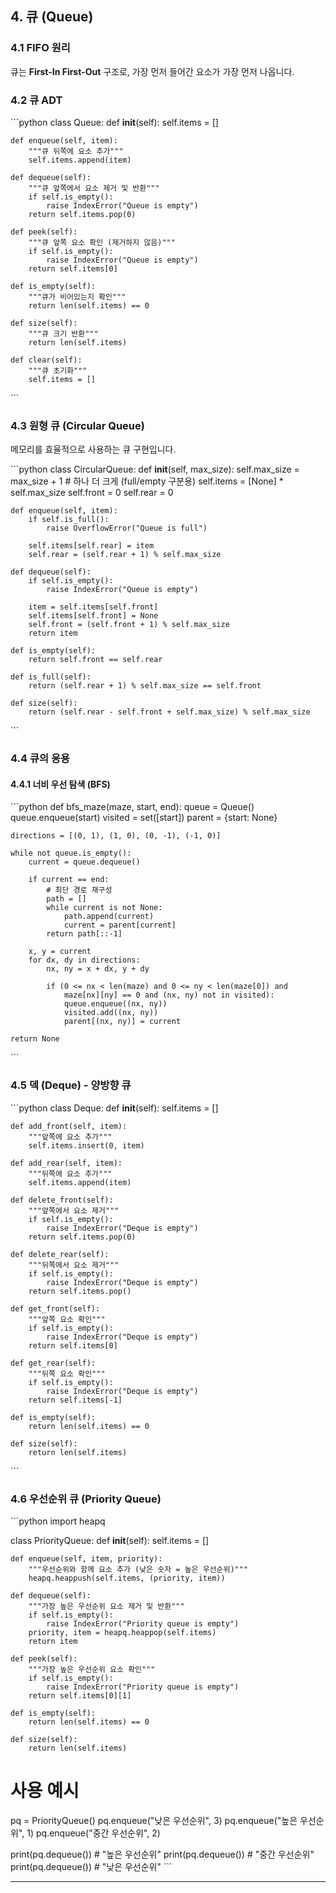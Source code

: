 ## 4. 큐 (Queue)

### 4.1 FIFO 원리

큐는 **First-In First-Out** 구조로, 가장 먼저 들어간 요소가 가장 먼저 나옵니다.

### 4.2 큐 ADT

\```python
class Queue:
    def __init__(self):
        self.items = []
    
    def enqueue(self, item):
        """큐 뒤쪽에 요소 추가"""
        self.items.append(item)
    
    def dequeue(self):
        """큐 앞쪽에서 요소 제거 및 반환"""
        if self.is_empty():
            raise IndexError("Queue is empty")
        return self.items.pop(0)
    
    def peek(self):
        """큐 앞쪽 요소 확인 (제거하지 않음)"""
        if self.is_empty():
            raise IndexError("Queue is empty")
        return self.items[0]
    
    def is_empty(self):
        """큐가 비어있는지 확인"""
        return len(self.items) == 0
    
    def size(self):
        """큐 크기 반환"""
        return len(self.items)
    
    def clear(self):
        """큐 초기화"""
        self.items = []
\```

### 4.3 원형 큐 (Circular Queue)

메모리를 효율적으로 사용하는 큐 구현입니다.

\```python
class CircularQueue:
    def __init__(self, max_size):
        self.max_size = max_size + 1  # 하나 더 크게 (full/empty 구분용)
        self.items = [None] * self.max_size
        self.front = 0
        self.rear = 0
    
    def enqueue(self, item):
        if self.is_full():
            raise OverflowError("Queue is full")
        
        self.items[self.rear] = item
        self.rear = (self.rear + 1) % self.max_size
    
    def dequeue(self):
        if self.is_empty():
            raise IndexError("Queue is empty")
        
        item = self.items[self.front]
        self.items[self.front] = None
        self.front = (self.front + 1) % self.max_size
        return item
    
    def is_empty(self):
        return self.front == self.rear
    
    def is_full(self):
        return (self.rear + 1) % self.max_size == self.front
    
    def size(self):
        return (self.rear - self.front + self.max_size) % self.max_size
\```

### 4.4 큐의 응용

#### 4.4.1 너비 우선 탐색 (BFS)

\```python
def bfs_maze(maze, start, end):
    queue = Queue()
    queue.enqueue(start)
    visited = set([start])
    parent = {start: None}
    
    directions = [(0, 1), (1, 0), (0, -1), (-1, 0)]
    
    while not queue.is_empty():
        current = queue.dequeue()
        
        if current == end:
            # 최단 경로 재구성
            path = []
            while current is not None:
                path.append(current)
                current = parent[current]
            return path[::-1]
        
        x, y = current
        for dx, dy in directions:
            nx, ny = x + dx, y + dy
            
            if (0 <= nx < len(maze) and 0 <= ny < len(maze[0]) and
                maze[nx][ny] == 0 and (nx, ny) not in visited):
                queue.enqueue((nx, ny))
                visited.add((nx, ny))
                parent[(nx, ny)] = current
    
    return None
\```

### 4.5 덱 (Deque) - 양방향 큐

\```python
class Deque:
    def __init__(self):
        self.items = []
    
    def add_front(self, item):
        """앞쪽에 요소 추가"""
        self.items.insert(0, item)
    
    def add_rear(self, item):
        """뒤쪽에 요소 추가"""
        self.items.append(item)
    
    def delete_front(self):
        """앞쪽에서 요소 제거"""
        if self.is_empty():
            raise IndexError("Deque is empty")
        return self.items.pop(0)
    
    def delete_rear(self):
        """뒤쪽에서 요소 제거"""
        if self.is_empty():
            raise IndexError("Deque is empty")
        return self.items.pop()
    
    def get_front(self):
        """앞쪽 요소 확인"""
        if self.is_empty():
            raise IndexError("Deque is empty")
        return self.items[0]
    
    def get_rear(self):
        """뒤쪽 요소 확인"""
        if self.is_empty():
            raise IndexError("Deque is empty")
        return self.items[-1]
    
    def is_empty(self):
        return len(self.items) == 0
    
    def size(self):
        return len(self.items)
\```

### 4.6 우선순위 큐 (Priority Queue)

\```python
import heapq

class PriorityQueue:
    def __init__(self):
        self.items = []
    
    def enqueue(self, item, priority):
        """우선순위와 함께 요소 추가 (낮은 숫자 = 높은 우선순위)"""
        heapq.heappush(self.items, (priority, item))
    
    def dequeue(self):
        """가장 높은 우선순위 요소 제거 및 반환"""
        if self.is_empty():
            raise IndexError("Priority queue is empty")
        priority, item = heapq.heappop(self.items)
        return item
    
    def peek(self):
        """가장 높은 우선순위 요소 확인"""
        if self.is_empty():
            raise IndexError("Priority queue is empty")
        return self.items[0][1]
    
    def is_empty(self):
        return len(self.items) == 0
    
    def size(self):
        return len(self.items)

# 사용 예시
pq = PriorityQueue()
pq.enqueue("낮은 우선순위", 3)
pq.enqueue("높은 우선순위", 1)
pq.enqueue("중간 우선순위", 2)

print(pq.dequeue())  # "높은 우선순위"
print(pq.dequeue())  # "중간 우선순위"
print(pq.dequeue())  # "낮은 우선순위"
\```

---